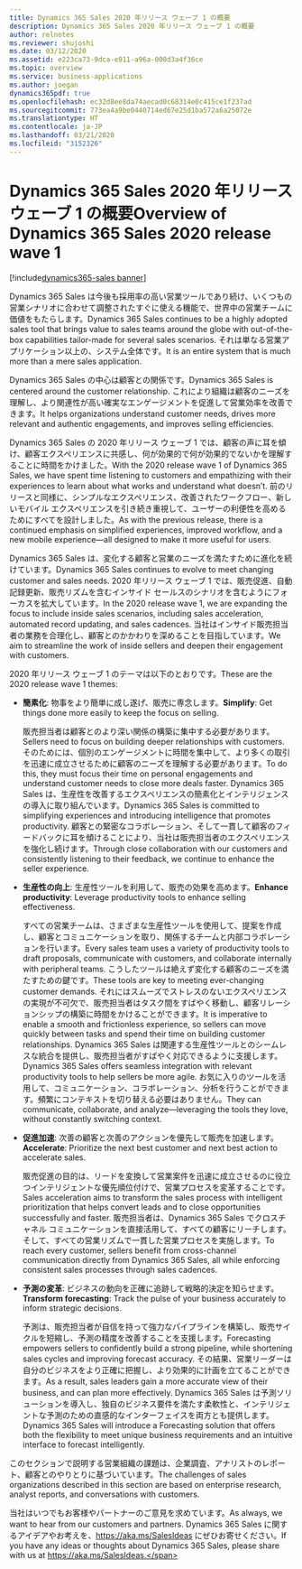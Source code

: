 ```yaml
---
title: Dynamics 365 Sales 2020 年リリース ウェーブ 1 の概要
description: Dynamics 365 Sales 2020 年リリース ウェーブ 1 の概要
author: relnotes
ms.reviewer: shujoshi
ms.date: 03/12/2020
ms.assetid: e223ca73-9dca-e911-a96a-000d3a4f36ce
ms.topic: overview
ms.service: business-applications
ms.author: joegan
dynamics365pdf: true
ms.openlocfilehash: ec32d8ee8da74aecad0c68314e0c415ce1f237ad
ms.sourcegitcommit: 773ea4a9be0440714ed67e25d1ba572a6a25072e
ms.translationtype: HT
ms.contentlocale: ja-JP
ms.lasthandoff: 03/21/2020
ms.locfileid: "3152326"
---
```

# <a name="overview-of-dynamics-365-sales-2020-release-wave-1"></a><span data-ttu-id="f5a30-103">Dynamics 365 Sales 2020 年リリース ウェーブ 1 の概要</span><span class="sxs-lookup"><span data-stu-id="f5a30-103">Overview of Dynamics 365 Sales 2020 release wave 1</span></span>
[!include[dynamics365-sales banner](../includes/dynamics365-sales.md)]

<!--overview start-->
<span data-ttu-id="f5a30-104">Dynamics 365 Sales は今後も採用率の高い営業ツールであり続け、いくつもの営業シナリオに合わせて調整されたすぐに使える機能で、世界中の営業チームに価値をもたらします。</span><span class="sxs-lookup"><span data-stu-id="f5a30-104">Dynamics 365 Sales continues to be a highly adopted sales tool that brings value to sales teams around the globe with out-of-the-box capabilities tailor-made for several sales scenarios.</span></span> <span data-ttu-id="f5a30-105">それは単なる営業アプリケーション以上の、システム全体です。</span><span class="sxs-lookup"><span data-stu-id="f5a30-105">It is an entire system that is much more than a mere sales application.</span></span> 

<span data-ttu-id="f5a30-106">Dynamics 365 Sales の中心は顧客との関係です。</span><span class="sxs-lookup"><span data-stu-id="f5a30-106">Dynamics 365 Sales is centered around the customer relationship.</span></span> <span data-ttu-id="f5a30-107">これにより組織は顧客のニーズを理解し、より関連性が高い確実なエンゲージメントを促進して営業効率を改善できます。</span><span class="sxs-lookup"><span data-stu-id="f5a30-107">It helps organizations understand customer needs, drives more relevant and authentic engagements, and improves selling efficiencies.</span></span>

<span data-ttu-id="f5a30-108">Dynamics 365 Sales の 2020 年リリース ウェーブ 1 では、顧客の声に耳を傾け、顧客エクスペリエンスに共感し、何が効果的で何が効果的でないかを理解することに時間をかけました。</span><span class="sxs-lookup"><span data-stu-id="f5a30-108">With the 2020 release wave 1 of Dynamics 365 Sales, we have spent time listening to customers and empathizing with their experiences to learn about what works and understand what doesn’t.</span></span> <span data-ttu-id="f5a30-109">前のリリースと同様に、シンプルなエクスペリエンス、改善されたワークフロー、新しいモバイル エクスペリエンスを引き続き重視して、ユーザーの利便性を高めるためにすべてを設計しました。</span><span class="sxs-lookup"><span data-stu-id="f5a30-109">As with the previous release, there is a continued emphasis on simplified experiences, improved workflow, and a new mobile experience—all designed to make it more useful for users.</span></span>

<span data-ttu-id="f5a30-110">Dynamics 365 Sales は、変化する顧客と営業のニーズを満たすために進化を続けています。</span><span class="sxs-lookup"><span data-stu-id="f5a30-110">Dynamics 365 Sales continues to evolve to meet changing customer and sales needs.</span></span> <span data-ttu-id="f5a30-111">2020 年リリース ウェーブ 1 では、販売促進、自動記録更新、販売リズムを含むインサイド セールスのシナリオを含むようにフォーカスを拡大しています。</span><span class="sxs-lookup"><span data-stu-id="f5a30-111">In the 2020 release wave 1, we are expanding the focus to include inside sales scenarios, including sales acceleration, automated record updating, and sales cadences.</span></span> <span data-ttu-id="f5a30-112">当社はインサイド販売担当者の業務を合理化し、顧客とのかかわりを深めることを目指しています。</span><span class="sxs-lookup"><span data-stu-id="f5a30-112">We aim to streamline the work of inside sellers and deepen their engagement with customers.</span></span>

<span data-ttu-id="f5a30-113">2020 年リリース ウェーブ 1 のテーマは以下のとおりです。</span><span class="sxs-lookup"><span data-stu-id="f5a30-113">These are the 2020 release wave 1 themes:</span></span>

- <span data-ttu-id="f5a30-114">**簡素化**: 物事をより簡単に成し遂げ、販売に専念します。</span><span class="sxs-lookup"><span data-stu-id="f5a30-114">**Simplify**: Get things done more easily to keep the focus on selling.</span></span>

  <span data-ttu-id="f5a30-115">販売担当者は顧客とのより深い関係の構築に集中する必要があります。</span><span class="sxs-lookup"><span data-stu-id="f5a30-115">Sellers need to focus on building deeper relationships with customers.</span></span> <span data-ttu-id="f5a30-116">そのためには、個別のエンゲージメントに時間を集中して、より多くの取引を迅速に成立させるために顧客のニーズを理解する必要があります。</span><span class="sxs-lookup"><span data-stu-id="f5a30-116">To do this, they must focus their time on personal engagements and understand customer needs to close more deals faster.</span></span> <span data-ttu-id="f5a30-117">Dynamics 365 Sales は、生産性を改善するエクスペリエンスの簡素化とインテリジェンスの導入に取り組んでいます。</span><span class="sxs-lookup"><span data-stu-id="f5a30-117">Dynamics 365 Sales is committed to simplifying experiences and introducing intelligence that promotes productivity.</span></span> <span data-ttu-id="f5a30-118">顧客との緊密なコラボレーション、そして一貫して顧客のフィードバックに耳を傾けることにより、当社は販売担当者のエクスペリエンスを強化し続けます。</span><span class="sxs-lookup"><span data-stu-id="f5a30-118">Through close collaboration with our customers and consistently listening to their feedback, we continue to enhance the seller experience.</span></span>
  
- <span data-ttu-id="f5a30-119">**生産性の向上**: 生産性ツールを利用して、販売の効果を高めます。</span><span class="sxs-lookup"><span data-stu-id="f5a30-119">**Enhance productivity**:  Leverage productivity tools to enhance selling effectiveness.</span></span>

  <span data-ttu-id="f5a30-120">すべての営業チームは、さまざまな生産性ツールを使用して、提案を作成し、顧客とコミュニケーションを取り、関係するチームと内部コラボレーションを行います。</span><span class="sxs-lookup"><span data-stu-id="f5a30-120">Every sales team uses a variety of productivity tools to draft proposals, communicate with customers, and collaborate internally with peripheral teams.</span></span> <span data-ttu-id="f5a30-121">こうしたツールは絶えず変化する顧客のニーズを満たすための鍵です。</span><span class="sxs-lookup"><span data-stu-id="f5a30-121">These tools are key to meeting ever-changing customer demands.</span></span> <span data-ttu-id="f5a30-122">それにはスムーズでストレスのないエクスペリエンスの実現が不可欠で、販売担当者はタスク間をすばやく移動し、顧客リレーションシップの構築に時間をかけることができます。</span><span class="sxs-lookup"><span data-stu-id="f5a30-122">It is imperative to enable a smooth and frictionless experience, so sellers can move quickly between tasks and spend their time on building customer relationships.</span></span> <span data-ttu-id="f5a30-123">Dynamics 365 Sales は関連する生産性ツールとのシームレスな統合を提供し、販売担当者がすばやく対応できるように支援します。</span><span class="sxs-lookup"><span data-stu-id="f5a30-123">Dynamics 365 Sales offers seamless integration with relevant productivity tools to help sellers be more agile.</span></span> <span data-ttu-id="f5a30-124">お気に入りのツールを活用して、コミュニケーション、コラボレーション、分析を行うことができます。頻繁にコンテキストを切り替える必要はありません。</span><span class="sxs-lookup"><span data-stu-id="f5a30-124">They can communicate, collaborate, and analyze—leveraging the tools they love, without constantly switching context.</span></span>
  
- <span data-ttu-id="f5a30-125">**促進加速**: 次善の顧客と次善のアクションを優先して販売を加速します。</span><span class="sxs-lookup"><span data-stu-id="f5a30-125">**Accelerate**: Prioritize the next best customer and next best action to accelerate sales.</span></span>

  <span data-ttu-id="f5a30-126">販売促進の目的は、リードを変換して営業案件を迅速に成立させるのに役立つインテリジェントな優先順位付けで、営業プロセスを変革することです。</span><span class="sxs-lookup"><span data-stu-id="f5a30-126">Sales acceleration aims to transform the sales process with intelligent prioritization that helps convert leads and to close opportunities successfully and faster.</span></span> <span data-ttu-id="f5a30-127">販売担当者は、Dynamics 365 Sales でクロスチャネル コミュニケーションを直接活用して、すべての顧客にリーチします。そして、すべての営業リズムで一貫した営業プロセスを実施します。</span><span class="sxs-lookup"><span data-stu-id="f5a30-127">To reach every customer, sellers benefit from cross-channel communication directly from Dynamics 365 Sales, all while enforcing consistent sales processes through sales cadences.</span></span>
  
- <span data-ttu-id="f5a30-128">**予測の変革**: ビジネスの動向を正確に追跡して戦略的決定を知らせます。</span><span class="sxs-lookup"><span data-stu-id="f5a30-128">**Transform forecasting**: Track the pulse of your business accurately to inform strategic decisions.</span></span>

  <span data-ttu-id="f5a30-129">予測は、販売担当者が自信を持って強力なパイプラインを構築し、販売サイクルを短縮し、予測の精度を改善することを支援します。</span><span class="sxs-lookup"><span data-stu-id="f5a30-129">Forecasting empowers sellers to confidently build a strong pipeline, while shortening sales cycles and improving forecast accuracy.</span></span> <span data-ttu-id="f5a30-130">その結果、営業リーダーは自分のビジネスをより正確に把握し、より効果的に計画を立てることができます。</span><span class="sxs-lookup"><span data-stu-id="f5a30-130">As a result, sales leaders gain a more accurate view of their business, and can plan more effectively.</span></span> <span data-ttu-id="f5a30-131">Dynamics 365 Sales は予測ソリューションを導入し、独自のビジネス要件を満たす柔軟性と、インテリジェントな予測のための直感的なインターフェイスを両方とも提供します。</span><span class="sxs-lookup"><span data-stu-id="f5a30-131">Dynamics 365 Sales will introduce a Forecasting solution that offers both the flexibility to meet unique business requirements and an intuitive interface to forecast intelligently.</span></span>
  
<span data-ttu-id="f5a30-132">このセクションで説明する営業組織の課題は、企業調査、アナリストのレポート、顧客とのやりとりに基づいています。</span><span class="sxs-lookup"><span data-stu-id="f5a30-132">The challenges of sales organizations described in this section are based on enterprise research, analyst reports, and conversations with customers.</span></span>

<span data-ttu-id="f5a30-133">当社はいつでもお客様やパートナーのご意見を求めています。</span><span class="sxs-lookup"><span data-stu-id="f5a30-133">As always, we want to hear from our customers and partners.</span></span> <span data-ttu-id="f5a30-134">Dynamics 365 Sales に関するアイデアやお考えを、https://aka.ms/SalesIdeas にぜひお寄せください。</span><span class="sxs-lookup"><span data-stu-id="f5a30-134">If you have any ideas or thoughts about Dynamics 365 Sales, please share with us at https://aka.ms/SalesIdeas.</span></span>
<!--overview end-->